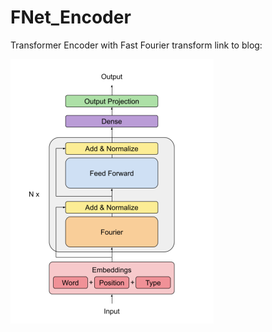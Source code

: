 # FNet_Encoder
Transformer Encoder with Fast Fourier transform
link to blog: 

<img src="https://github.com/AmitNikhade/FNet_Encoder/blob/main/FNet.png" alt="Model Architecture"/>
